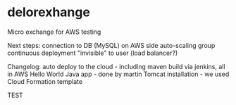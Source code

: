 # delorexhange
Micro exchange for AWS testing

Next steps:
connection to DB (MySQL) on AWS side
auto-scaling group
continuous deployment "invisible" to user (load balancer?)

Changelog:
auto deploy to the cloud - including maven build via jenkins, all in AWS
Hello World Java app - done by martin
Tomcat installation - we used Cloud Formation template

TEST
